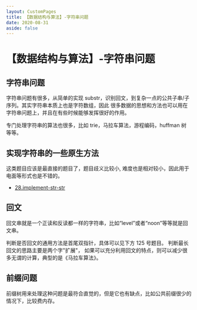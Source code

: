 ```yaml
---
layout: CustomPages
title: 【数据结构与算法】-字符串问题
date: 2020-08-31
aside: false
---
```


# 【数据结构与算法】-字符串问题

## 字符串问题

字符串问题有很多，从简单的实现 substr，识别回文，到复杂一点的公共子串/子序列。其实字符串本质上也是字符数组，因此
很多数据的思想和方法也可以用在字符串问题上，并且在有些时候能够发挥很好的作用。

专门处理字符串的算法也很多，比如 trie，马拉车算法，游程编码，huffman 树等等。

## 实现字符串的一些原生方法

这类题目应该是最直接的题目了，题目歧义比较小, 难度也是相对较小，因此用于电面等形式也是不错的。

- [28.implement-str-str](https://leetcode.com/problems/implement-strstr/)

## 回文

回文串就是一个正读和反读都一样的字符串，比如“level”或者“noon”等等就是回文串。

判断是否回文的通用方法是首尾双指针，具体可以见下方 125 号题目。 判断最长回文的思路主要是两个字"扩展"，
如果可以充分利用回文的特点，则可以减少很多无谓的计算，典型的是《马拉车算法》。

## 前缀问题

前缀树用来处理这种问题是最符合直觉的，但是它也有缺点，比如公共前缀很少的情况下，比较费内存。
